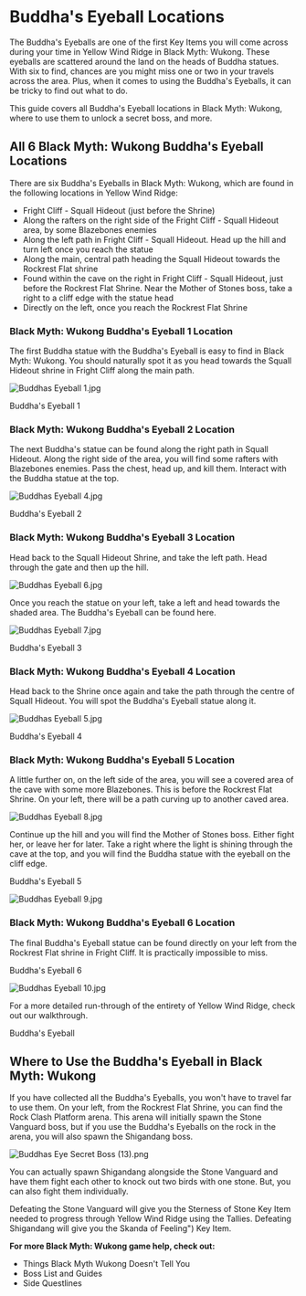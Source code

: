 # Buddha's Eyeball Locations

The Buddha's Eyeballs are one of the first Key Items you will come across during your time in Yellow Wind Ridge in Black Myth: Wukong. These eyeballs are scattered around the land on the heads of Buddha statues. With six to find, chances are you might miss one or two in your travels across the area. Plus, when it comes to using the Buddha's Eyeballs, it can be tricky to find out what to do. 

This guide covers all Buddha's Eyeball locations in Black Myth: Wukong, where to use them to unlock a secret boss, and more. 

## All 6 Black Myth: Wukong Buddha's Eyeball Locations

There are six Buddha's Eyeballs in Black Myth: Wukong, which are found in the following locations in Yellow Wind Ridge: 

  * Fright Cliff - Squall Hideout (just before the Shrine)
  * Along the rafters on the right side of the Fright Cliff - Squall Hideout area, by some Blazebones enemies
  * Along the left path in Fright Cliff - Squall Hideout. Head up the hill and turn left once you reach the statue
  * Along the main, central path heading the Squall Hideout towards the Rockrest Flat shrine
  * Found within the cave on the right in Fright Cliff - Squall Hideout, just before the Rockrest Flat Shrine. Near the Mother of Stones boss, take a right to a cliff edge with the statue head
  * Directly on the left, once you reach the Rockrest Flat Shrine

### Black Myth: Wukong Buddha's Eyeball 1 Location

The first Buddha statue with the Buddha's Eyeball is easy to find in Black Myth: Wukong. You should naturally spot it as you head towards the Squall Hideout shrine in Fright Cliff along the main path. 

![Buddhas Eyeball 1.jpg](https://oyster.ignimgs.com/mediawiki/apis.ign.com/black-myth-wukong/e/ec/Buddhas_Eyeball_1.jpg)

Buddha's Eyeball 1

### Black Myth: Wukong Buddha's Eyeball 2 Location

The next Buddha's statue can be found along the right path in Squall Hideout. Along the right side of the area, you will find some rafters with Blazebones enemies. Pass the chest, head up, and kill them. Interact with the Buddha statue at the top. 

![Buddhas Eyeball 4.jpg](https://oyster.ignimgs.com/mediawiki/apis.ign.com/black-myth-wukong/0/06/Buddhas_Eyeball_4.jpg)

Buddha's Eyeball 2

### Black Myth: Wukong Buddha's Eyeball 3 Location

Head back to the Squall Hideout Shrine, and take the left path. Head through the gate and then up the hill. 

![Buddhas Eyeball 6.jpg](https://oyster.ignimgs.com/mediawiki/apis.ign.com/black-myth-wukong/3/3e/Buddhas_Eyeball_6.jpg)

Once you reach the statue on your left, take a left and head towards the shaded area. The Buddha's Eyeball can be found here. 

![Buddhas Eyeball 7.jpg](https://oyster.ignimgs.com/mediawiki/apis.ign.com/black-myth-wukong/1/16/Buddhas_Eyeball_7.jpg)

Buddha's Eyeball 3

### Black Myth: Wukong Buddha's Eyeball 4 Location

Head back to the Shrine once again and take the path through the centre of Squall Hideout. You will spot the Buddha's Eyeball statue along it. 

![Buddhas Eyeball 5.jpg](https://oyster.ignimgs.com/mediawiki/apis.ign.com/black-myth-wukong/7/7a/Buddhas_Eyeball_5.jpg)

Buddha's Eyeball 4

### Black Myth: Wukong Buddha's Eyeball 5 Location

A little further on, on the left side of the area, you will see a covered area of the cave with some more Blazebones. This is before the Rockrest Flat Shrine. On your left, there will be a path curving up to another caved area. 

![Buddhas Eyeball 8.jpg](https://oyster.ignimgs.com/mediawiki/apis.ign.com/black-myth-wukong/a/a5/Buddhas_Eyeball_8.jpg)

Continue up the hill and you will find the Mother of Stones boss. Either fight her, or leave her for later. Take a right where the light is shining through the cave at the top, and you will find the Buddha statue with the eyeball on the cliff edge. 

Buddha's Eyeball 5

![Buddhas Eyeball 9.jpg](https://oyster.ignimgs.com/mediawiki/apis.ign.com/black-myth-wukong/a/a6/Buddhas_Eyeball_9.jpg)

### Black Myth: Wukong Buddha's Eyeball 6 Location

The final Buddha's Eyeball statue can be found directly on your left from the Rockrest Flat shrine in Fright Cliff. It is practically impossible to miss. 

Buddha's Eyeball 6

![Buddhas Eyeball 10.jpg](https://oyster.ignimgs.com/mediawiki/apis.ign.com/black-myth-wukong/7/76/Buddhas_Eyeball_10.jpg)

For a more detailed run-through of the entirety of Yellow Wind Ridge, check out our walkthrough. 

Buddha's Eyeball

## Where to Use the Buddha's Eyeball in Black Myth: Wukong

If you have collected all the Buddha's Eyeballs, you won't have to travel far to use them. On your left, from the Rockrest Flat Shrine, you can find the Rock Clash Platform arena. This arena will initially spawn the Stone Vanguard boss, but if you use the Buddha's Eyeballs on the rock in the arena, you will also spawn the Shigandang boss. 

![Buddhas Eye Secret Boss \(13\).png](https://oyster.ignimgs.com/mediawiki/apis.ign.com/black-myth-wukong/d/d7/Buddhas_Eye_Secret_Boss_%2813%29.png)

You can actually spawn Shigandang alongside the Stone Vanguard and have them fight each other to knock out two birds with one stone. But, you can also fight them individually. 

Defeating the Stone Vanguard will give you the Sterness of Stone Key Item needed to progress through Yellow Wind Ridge using the Tallies. Defeating Shigandang will give you the Skanda of Feeling") Key Item. 

**For more Black Myth: Wukong game help, check out:**

  * Things Black Myth Wukong Doesn't Tell You
  * Boss List and Guides
  * Side Questlines